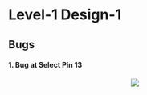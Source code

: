 # Level-1 Design-1

## Bugs

#### 1. Bug at Select Pin 13
<p align="center">
  <img src="https://user-images.githubusercontent.com/66154908/180599195-6bb4735e-be72-43ab-a900-3560a8267022.png" />
</p>

